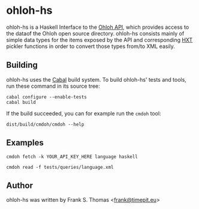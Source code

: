 ohloh-hs
========

ohloh-hs is a Haskell Interface to the [Ohloh API][], which provides access
to the dataof the Ohloh open source directory. ohloh-hs consists mainly of
simple data types for the items exposed by the API and corresponding [HXT][]
pickler functions in order to convert those types from/to XML easily.

[Ohloh API]: http://meta.ohloh.net/getting_started/
[HXT]: http://www.fh-wedel.de/~si/HXmlToolbox/

Building
--------

ohloh-hs uses the [Cabal](http://www.haskell.org/cabal/) build system.
To build ohloh-hs' tests and tools, run these command in its source tree:

    cabal configure --enable-tests
    cabal build

If the build succeeded, you can for example run the `cmdoh` tool:

    dist/build/cmdoh/cmdoh --help

Examples
--------

    cmdoh fetch -k YOUR_API_KEY_HERE language haskell

    cmdoh read -f tests/queries/language.xml


Author
------

ohloh-hs was written by Frank S. Thomas <<frank@timepit.eu>>
